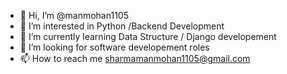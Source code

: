 - 👋 Hi, I’m @manmohan1105
- 👀 I’m interested in Python /Backend Development
- 🌱 I’m currently learning Data Structure / Django developement
- 💞️ I’m looking for software developement roles
- 📫 How to reach me sharmamanmohan1105@gmail.com

<!---
manmohan1105/manmohan1105 is a ✨ special ✨ repository because its `README.md` (this file) appears on your GitHub profile.
You can click the Preview link to take a look at your changes.
--->

